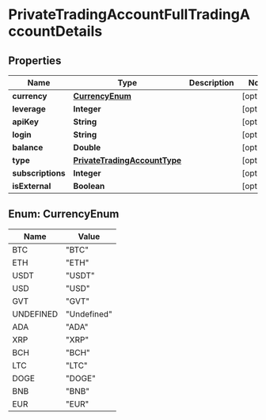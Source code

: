 # PrivateTradingAccountFullTradingAccountDetails

## Properties
Name | Type | Description | Notes
------------ | ------------- | ------------- | -------------
**currency** | [**CurrencyEnum**](#CurrencyEnum) |  |  [optional]
**leverage** | **Integer** |  |  [optional]
**apiKey** | **String** |  |  [optional]
**login** | **String** |  |  [optional]
**balance** | **Double** |  |  [optional]
**type** | [**PrivateTradingAccountType**](PrivateTradingAccountType.md) |  |  [optional]
**subscriptions** | **Integer** |  |  [optional]
**isExternal** | **Boolean** |  |  [optional]

<a name="CurrencyEnum"></a>
## Enum: CurrencyEnum
Name | Value
---- | -----
BTC | &quot;BTC&quot;
ETH | &quot;ETH&quot;
USDT | &quot;USDT&quot;
USD | &quot;USD&quot;
GVT | &quot;GVT&quot;
UNDEFINED | &quot;Undefined&quot;
ADA | &quot;ADA&quot;
XRP | &quot;XRP&quot;
BCH | &quot;BCH&quot;
LTC | &quot;LTC&quot;
DOGE | &quot;DOGE&quot;
BNB | &quot;BNB&quot;
EUR | &quot;EUR&quot;
